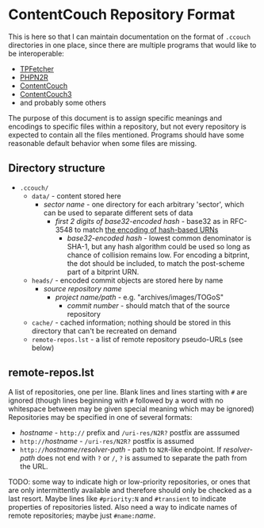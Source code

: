 # ContentCouch Repository Format

This is here so that I can maintain documentation on the format of ```.ccouch``` directories in one place,
since there are multiple programs that would like to be interoperable:

- [TPFetcher](//github.com/TOGoS/TPFetcher.git)
- [PHPN2R](//github.com/TOGoS/PHPN2R.git)
- [ContentCouch](https://github.com/TOGoS/ContentCouch.git)
- [ContentCouch3](https://github.com/TOGoS/ContentCouch3.git)
- and probably some others

The purpose of this document is to assign specific meanings and encodings to specific files within a repository,
but not every repository is expected to contain all the files mentioned.
Programs should have some reasonable default behavior when some files are missing.

## Directory structure

- ```.ccouch/```
  - ```data/``` - content stored here
    - _sector name_ - one directory for each arbitrary 'sector', which can be used to separate different sets of data
      - _first 2 digits of base32-encoded hash_ -
        base32 as in RFC-3548 to match [the encoding of hash-based URNs](http://www.nuke24.net/docs/2015/HashURNs.html)
        - _base32-encoded hash_ - lowest common denominator is SHA-1,
	  but any hash algorithm could be used so long as chance of collision remains low.
	  For encoding a bitprint, the dot should be included, to match the post-scheme part of a bitprint URN.
  - ```heads/``` - encoded commit objects are stored here by name
    - _source repository name_
      - _project name/path_ - e.g. "archives/images/TOGoS"
        - _commit number_ - should match that of the source repository
  - ```cache/``` - cached information;
    nothing should be stored in this directory that can't be recreated on demand
  - ```remote-repos.lst``` - a list of remote repository pseudo-URLs (see below)

## remote-repos.lst

A list of repositories, one per line.
Blank lines and lines starting with ```#``` are ignored
(though lines beginning with ```#``` followed by a word with no whitespace between may be given special meaning
which may be ignored)
Repositories may be specified in one of several formats:

- _hostname_ - ```http://``` prefix and ```/uri-res/N2R?``` postfix are asssumed
- ```http://```_hostname_ - ```/uri-res/N2R?``` postfix is assumed
- ```http://```_hostname_```/```_resolver-path_ - path to ```N2R```-like endpoint.
  If _resolver-path_ does not end with ```?``` or ```/```, ```?``` is assumed to separate
  the path from the URL.

TODO: some way to indicate high or low-priority repositories,
or ones that are only intermittently available and therefore should only
be checked as a last resort.
Maybe lines like ```#priority:N``` and ```#transient``` to indicate properties
of repositories listed.
Also need a way to indicate names of remote repositories; maybe just ```#name:```_name_.
